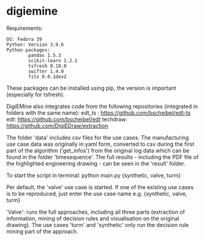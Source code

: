 # digiemine

Requirements:

    OS: Fedora 39
    Python: Version 3.9.6
    Python packages:
            pandas 1.5.3
            scikit-learn 1.2.1
            tsfresh 0.18.0
            swifter 1.4.0
            fitz 0.0.1dev2
These packages can be installed using pip, the version is important (especially for tsfresh).

DigiEMine also integrates code from the following repositories (integrated in folders with the same name): 
    edt_ts : https://github.com/bscheibel/edt-ts
    edt: https://github.com/bscheibel/edt
    techdraw: https://github.com/DigiEDraw/extraction

The folder 'data' includes csv files for the use cases. The manufacturing use case data was originally in yaml form, converted to csv during the first part of the algorithm ('get_infos') from the original log data which can be found in the folder 'timesequence'.
The full results - including the PDF file of the highlighted engineering drawing - can be seen in the 'result' folder.

To start the script in terminal: 
    python main.py {synthetic, valve, turm} 
    
Per default, the 'valve' use case is started. If one of the existing use cases is to be reproduced, just enter the use case name e.g. {synthetic, valve, turm}

'Valve': runs the full approaches, including all three parts (extraction of information, mining of decision rules and visualisation on the original drawing).
The use cases 'turm' and 'synthetic' only run the decision rule mining part of the approach.
